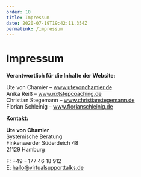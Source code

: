 ```yaml
---
order: 10
title: Impressum
date: 2020-07-19T19:42:11.354Z
permalink: /impressum
---
```


# Impressum

**Verantwortlich für die Inhalte der Website:**

Ute von Chamier – www.utevonchamier.de  
Anika Reiß – www.nxtstepcoaching.de  
Christian Stegemann – www.christianstegemann.de  
Florian Schleinig – www.florianschleinig.de

**Kontakt:**

**Ute von Chamier**  
Systemische Beratung  
Finkenwerder Süderdeich 48  
21129 Hamburg

F: +49 - 177 46 18 912  
E: hallo@virtualsupporttalks.de

